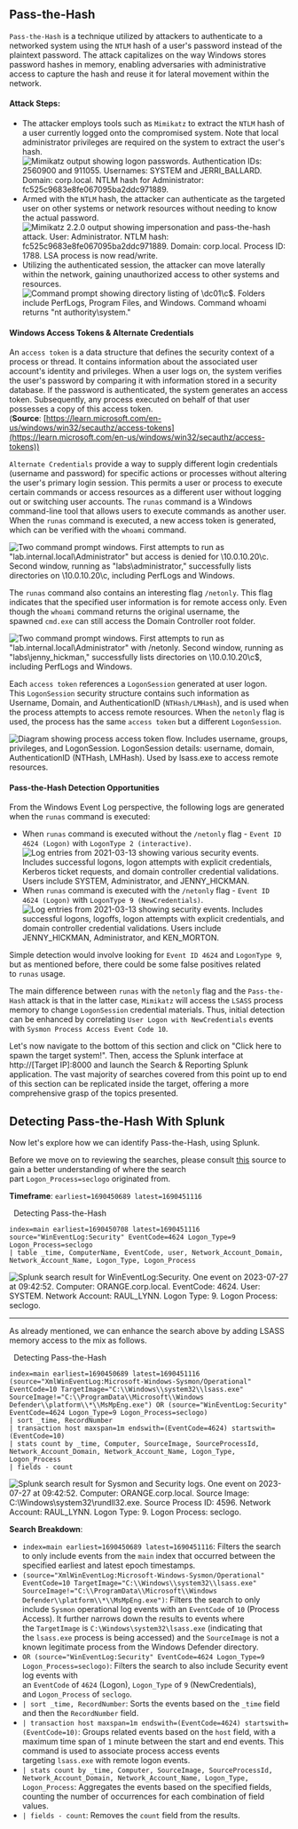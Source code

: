 []()
## Pass-the-Hash

`Pass-the-Hash` is a technique utilized by attackers to authenticate to a networked system using the `NTLM` hash of a user's password instead of the plaintext password. The attack capitalizes on the way Windows stores password hashes in memory, enabling adversaries with administrative access to capture the hash and reuse it for lateral movement within the network.

#### Attack Steps:

- The attacker employs tools such as `Mimikatz` to extract the `NTLM` hash of a user currently logged onto the compromised system. Note that local administrator privileges are required on the system to extract the user's hash. ![Mimikatz output showing logon passwords. Authentication IDs: 2560900 and 911055. Usernames: SYSTEM and JERRI_BALLARD. Domain: corp.local. NTLM hash for Administrator: fc525c9683e8fe067095ba2ddc971889.](https://academy.hackthebox.com/storage/modules/233/image65.png)
- Armed with the `NTLM` hash, the attacker can authenticate as the targeted user on other systems or network resources without needing to know the actual password. ![Mimikatz 2.2.0 output showing impersonation and pass-the-hash attack. User: Administrator. NTLM hash: fc525c9683e8fe067095ba2ddc971889. Domain: corp.local. Process ID: 1788. LSA process is now read/write.](https://academy.hackthebox.com/storage/modules/233/image52.png)
- Utilizing the authenticated session, the attacker can move laterally within the network, gaining unauthorized access to other systems and resources. ![Command prompt showing directory listing of \dc01\c$. Folders include PerfLogs, Program Files, and Windows. Command whoami returns "nt authority\system."](https://academy.hackthebox.com/storage/modules/233/image62.png)

#### Windows Access Tokens & Alternate Credentials

An `access token` is a data structure that defines the security context of a process or thread. It contains information about the associated user account's identity and privileges. When a user logs on, the system verifies the user's password by comparing it with information stored in a security database. If the password is authenticated, the system generates an access token. Subsequently, any process executed on behalf of that user possesses a copy of this access token. (**Source**: [https://learn.microsoft.com/en-us/windows/win32/secauthz/access-tokens](https://learn.microsoft.com/en-us/windows/win32/secauthz/access-tokens))

`Alternate Credentials` provide a way to supply different login credentials (username and password) for specific actions or processes without altering the user's primary login session. This permits a user or process to execute certain commands or access resources as a different user without logging out or switching user accounts. The `runas` command is a Windows command-line tool that allows users to execute commands as another user. When the `runas` command is executed, a new access token is generated, which can be verified with the `whoami` command.

![Two command prompt windows. First attempts to run as "lab.internal.local\Administrator" but access is denied for \10.0.10.20\c. Second window, running as "labs\administrator," successfully lists directories on \10.0.10.20\c, including PerfLogs and Windows.](https://academy.hackthebox.com/storage/modules/233/image15.png)

The `runas` command also contains an interesting flag `/netonly`. This flag indicates that the specified user information is for remote access only. Even though the `whoami` command returns the original username, the spawned `cmd.exe` can still access the Domain Controller root folder.

![Two command prompt windows. First attempts to run as "lab.internal.local\Administrator" with /netonly. Second window, running as "labs\jenny_hickman," successfully lists directories on \10.0.10.20\c$, including PerfLogs and Windows.](https://academy.hackthebox.com/storage/modules/233/image5.png)

Each `access token` references a `LogonSession` generated at user logon. This `LogonSession` security structure contains such information as Username, Domain, and AuthenticationID (`NTHash/LMHash`), and is used when the process attempts to access remote resources. When the `netonly` flag is used, the process has the same `access token` but a different `LogonSession`.

![Diagram showing process access token flow. Includes username, groups, privileges, and LogonSession. LogonSession details: username, domain, AuthenticationID (NTHash, LMHash). Used by lsass.exe to access remote resources.](https://academy.hackthebox.com/storage/modules/233/image34.png)

#### Pass-the-Hash Detection Opportunities

From the Windows Event Log perspective, the following logs are generated when the `runas` command is executed:

- When `runas` command is executed without the `/netonly` flag - `Event ID 4624 (Logon)` with `LogonType 2 (interactive)`. ![Log entries from 2021-03-13 showing various security events. Includes successful logons, logon attempts with explicit credentials, Kerberos ticket requests, and domain controller credential validations. Users include SYSTEM, Administrator, and JENNY_HICKMAN.](https://academy.hackthebox.com/storage/modules/233/image38.png)
- When `runas` command is executed with the `/netonly` flag - `Event ID 4624 (Logon)` with `LogonType 9 (NewCredentials)`. ![Log entries from 2021-03-13 showing security events. Includes successful logons, logoffs, logon attempts with explicit credentials, and domain controller credential validations. Users include JENNY_HICKMAN, Administrator, and KEN_MORTON.](https://academy.hackthebox.com/storage/modules/233/image32.png)

Simple detection would involve looking for `Event ID 4624` and `LogonType 9`, but as mentioned before, there could be some false positives related to `runas` usage.

The main difference between `runas` with the `netonly` flag and the `Pass-the-Hash` attack is that in the latter case, `Mimikatz` will access the `LSASS` process memory to change `LogonSession` credential materials. Thus, initial detection can be enhanced by correlating `User Logon with NewCredentials` events with `Sysmon Process Access Event Code 10`.

Let's now navigate to the bottom of this section and click on "Click here to spawn the target system!". Then, access the Splunk interface at http://[Target IP]:8000 and launch the Search & Reporting Splunk application. The vast majority of searches covered from this point up to end of this section can be replicated inside the target, offering a more comprehensive grasp of the topics presented.

## Detecting Pass-the-Hash With Splunk

Now let's explore how we can identify Pass-the-Hash, using Splunk.

Before we move on to reviewing the searches, please consult [this](https://blog.netwrix.com/2021/11/30/how-to-detect-pass-the-hash-attacks) source to gain a better understanding of where the search part `Logon_Process=seclogo` originated from.

**Timeframe**: `earliest=1690450689 latest=1690451116`

  Detecting Pass-the-Hash

```shell-session
index=main earliest=1690450708 latest=1690451116 source="WinEventLog:Security" EventCode=4624 Logon_Type=9 Logon_Process=seclogo
| table _time, ComputerName, EventCode, user, Network_Account_Domain, Network_Account_Name, Logon_Type, Logon_Process
```

![Splunk search result for WinEventLog:Security. One event on 2023-07-27 at 09:42:52. Computer: ORANGE.corp.local. EventCode: 4624. User: SYSTEM. Network Account: RAUL_LYNN. Logon Type: 9. Logon Process: seclogo.](https://academy.hackthebox.com/storage/modules/233/13.png)

---

As already mentioned, we can enhance the search above by adding LSASS memory access to the mix as follows.

  Detecting Pass-the-Hash

```shell-session
index=main earliest=1690450689 latest=1690451116 (source="XmlWinEventLog:Microsoft-Windows-Sysmon/Operational" EventCode=10 TargetImage="C:\\Windows\\system32\\lsass.exe" SourceImage!="C:\\ProgramData\\Microsoft\\Windows Defender\\platform\\*\\MsMpEng.exe") OR (source="WinEventLog:Security" EventCode=4624 Logon_Type=9 Logon_Process=seclogo)
| sort _time, RecordNumber
| transaction host maxspan=1m endswith=(EventCode=4624) startswith=(EventCode=10)
| stats count by _time, Computer, SourceImage, SourceProcessId, Network_Account_Domain, Network_Account_Name, Logon_Type, Logon_Process
| fields - count
```

![Splunk search result for Sysmon and Security logs. One event on 2023-07-27 at 09:42:52. Computer: ORANGE.corp.local. Source Image: C:\Windows\system32\rundll32.exe. Source Process ID: 4596. Network Account: RAUL_LYNN. Logon Type: 9. Logon Process: seclogo.](https://academy.hackthebox.com/storage/modules/233/14.png)

**Search Breakdown**:

- `index=main earliest=1690450689 latest=1690451116`: Filters the search to only include events from the `main` index that occurred between the specified earliest and latest epoch timestamps.
- `(source="XmlWinEventLog:Microsoft-Windows-Sysmon/Operational" EventCode=10 TargetImage="C:\\Windows\\system32\\lsass.exe" SourceImage!="C:\\ProgramData\\Microsoft\\Windows Defender\\platform\\*\\MsMpEng.exe")`: Filters the search to only include `Sysmon` operational log events with an `EventCode` of `10` (Process Access). It further narrows down the results to events where the `TargetImage` is `C:\Windows\system32\lsass.exe` (indicating that the `lsass.exe` process is being accessed) and the `SourceImage` is not a known legitimate process from the Windows Defender directory.
- `OR (source="WinEventLog:Security" EventCode=4624 Logon_Type=9 Logon_Process=seclogo)`: Filters the search to also include Security event log events with an `EventCode` of `4624` (Logon), `Logon_Type` of `9` (NewCredentials), and `Logon_Process` of `seclogo`.
- `| sort _time, RecordNumber`: Sorts the events based on the `_time` field and then the `RecordNumber` field.
- `| transaction host maxspan=1m endswith=(EventCode=4624) startswith=(EventCode=10)`: Groups related events based on the `host` field, with a maximum time span of `1` minute between the start and end events. This command is used to associate process access events targeting `lsass.exe` with remote logon events.
- `| stats count by _time, Computer, SourceImage, SourceProcessId, Network_Account_Domain, Network_Account_Name, Logon_Type, Logon_Process`: Aggregates the events based on the specified fields, counting the number of occurrences for each combination of field values.
- `| fields - count`: Removes the `count` field from the results.